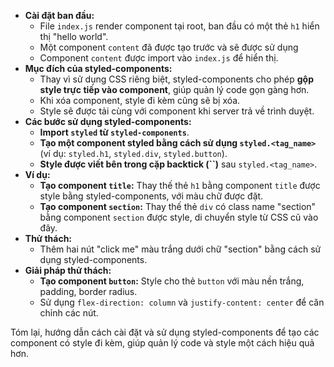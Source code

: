 *   **Cài đặt ban đầu:**
    *   File `index.js` render component tại root, ban đầu có một thẻ `h1` hiển thị "hello world".
    *   Một component `content` đã được tạo trước và sẽ được sử dụng
    *   Component `content` được import vào `index.js` để hiển thị.
*   **Mục đích của styled-components:**
    *   Thay vì sử dụng CSS riêng biệt, styled-components cho phép **gộp style trực tiếp vào component**, giúp quản lý code gọn gàng hơn.
    *   Khi xóa component, style đi kèm cũng sẽ bị xóa.
    *   Style sẽ được tải cùng với component khi server trả về trình duyệt.
*   **Các bước sử dụng styled-components:**
    *   **Import `styled` từ `styled-components`**.
    *   **Tạo một component styled bằng cách sử dụng `styled.<tag_name>`** (ví dụ: `styled.h1`, `styled.div`, `styled.button`).
    *   **Style được viết bên trong cặp backtick (``)** sau `styled.<tag_name>`.
*   **Ví dụ:**
    *   **Tạo component `title`:** Thay thế thẻ `h1` bằng component `title` được style bằng styled-components, với màu chữ được đặt.
    *   **Tạo component `section`:** Thay thế thẻ `div` có class name "section" bằng component `section` được style, di chuyển style từ CSS cũ vào đây.
*   **Thử thách:**
    *   Thêm hai nút "click me" màu trắng dưới chữ "section" bằng cách sử dụng styled-components.
*   **Giải pháp thử thách:**
    *   **Tạo component `button`:** Style cho thẻ `button` với màu nền trắng, padding, border radius.
    *   Sử dụng `flex-direction: column` và `justify-content: center` để căn chỉnh các nút.

Tóm lại, hướng dẫn cách cài đặt và sử dụng styled-components để tạo các component có style đi kèm, giúp quản lý code và style một cách hiệu quả hơn.
